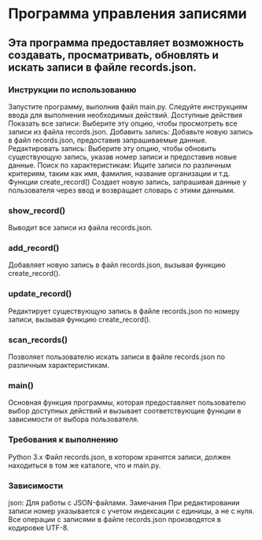 
# Программа управления записями
## Эта программа предоставляет возможность создавать, просматривать, обновлять и искать записи в файле records.json.

### Инструкции по использованию
Запустите программу, выполнив файл main.py.
Следуйте инструкциям ввода для выполнения необходимых действий.
Доступные действия
Показать все записи: Выберите эту опцию, чтобы просмотреть все записи из файла records.json.
Добавить запись: Добавьте новую запись в файл records.json, предоставив запрашиваемые данные.
Редактировать запись: Выберите эту опцию, чтобы обновить существующую запись, указав номер записи и предоставив новые данные.
Поиск по характеристикам: Ищите записи по различным критериям, таким как имя, фамилия, название организации и т.д.
Функции
create_record()
Создает новую запись, запрашивая данные у пользователя через ввод и возвращает словарь с этими данными.

### show_record()
Выводит все записи из файла records.json.

### add_record()
Добавляет новую запись в файл records.json, вызывая функцию create_record().

### update_record()
Редактирует существующую запись в файле records.json по номеру записи, вызывая функцию create_record().

### scan_records()
Позволяет пользователю искать записи в файле records.json по различным характеристикам.

### main()
Основная функция программы, которая предоставляет пользователю выбор доступных действий и вызывает соответствующие функции в зависимости от выбора пользователя.

### Требования к выполнению
Python 3.x
Файл records.json, в котором хранятся записи, должен находиться в том же каталоге, что и main.py.

### Зависимости
json: Для работы с JSON-файлами.
Замечания
При редактировании записи номер указывается с учетом индексации с единицы, а не с нуля.
Все операции с записями в файле records.json производятся в кодировке UTF-8.
